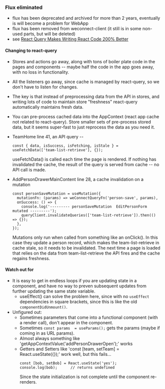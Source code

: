 ### Flux eliminated
* flux has been deprecated and archived for more than 2 years, eventually is will become a problem for WebApp
* flux has been removed from weconnect-client (it still is in some non-used parts, but will be deleted)
* see [React Query Makes Writing React Code 200% Better](https://youtu.be/lVLz_ASqAio?si=7Ji0xWIDoh-DM6VU)

#### Changing to react-query
 
* Stores and actions go away, along with tons of boiler plate code in the pages and components -- maybe half the code in the app goes away, with no loss in functionality.
* All the listeners go away, since cache is managed by react-query, so we don't have to listen for changes.
* The key is that instead of preprocessing data from the API in stores, and writing lots of code to maintain store
  "freshness" react-query automatically maintains fresh data.
* You can pre-process cached data into the AppContext (react app cache not related to react-query).  Store smaller sets of pre-process stored data, 
  but it seems super-fast to just reprocess the data as you need it.

* TeamHome line 41, an API query --
  ```
  const { data, isSuccess, isFetching, isStale } = useFetchData(['team-list-retrieve'], {});
  ```
  useFetchData() is called each time the page is rendered.
  If nothing has invalidated the cache, the result of the query is served from cache -- no API call is made.

* AddPersonDrawerMainContent line 28, a cache invalidation on a mutation
  ```
  const personSaveMutation = useMutation({
    mutationFn: (params) => weConnectQueryFn('person-save', params),
    onSuccess: () => {
      console.log('--------- personSaveMutation  EditPersonForm mutated ---------');
      queryClient.invalidateQueries(['team-list-retrieve']).then(() => {});
    },
  });
  ```
  Mutations only run when called from something like an onClick().  In this case they update a person record,
  which makes the team-list-retrieve in cache stale, so it needs to be invalidated.  The next time a page is 
  loaded that relies on the data from team-list-retrieve the API fires and the cache regains freshness.

#### Watch out for
* It is easy to get in endless loops if you are updating state in a component, and have no way to preven subsequent
  updates from further updating the same state variable.
  * useEffect() can solve the problem here, since with no `useEffect` dependencies in square brackets, since this is like the old `componentDidUnmount()`.
* Unfigured out:  
  * Sometimes parameters that come into a functional component (with a render call), don't appear in the component. 
  * Sometimes `const params  = useParams();` gets the params (maybe if coming in as URL params).
  * Almost always something like 'getAppContextValue('addPersonDrawerOpen');' works
  * Getters and Setters like 'const [team, setTeam] = React.useState({});' work well, but this fails...
    ```
    const [bob, setBob] = React.useState('yes');
    console.log(bob);      // returns undefined   
    ```
    Since the state initialization is not complete until the component re-renders.
